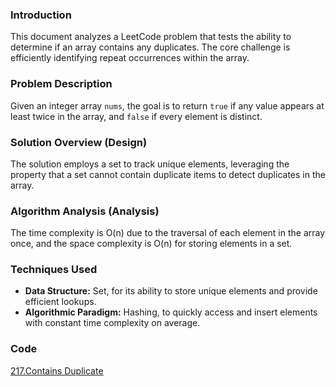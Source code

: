 ### Introduction

This document analyzes a LeetCode problem that tests the ability to determine if an array contains any duplicates. The core challenge is efficiently identifying repeat occurrences within the array.

### Problem Description

Given an integer array `nums`, the goal is to return `true` if any value appears at least twice in the array, and `false` if every element is distinct.

### Solution Overview (Design)

The solution employs a set to track unique elements, leveraging the property that a set cannot contain duplicate items to detect duplicates in the array.

### Algorithm Analysis (Analysis)

The time complexity is O(n) due to the traversal of each element in the array once, and the space complexity is O(n) for storing elements in a set.

### Techniques Used

- **Data Structure:** Set, for its ability to store unique elements and provide efficient lookups.
- **Algorithmic Paradigm:** Hashing, to quickly access and insert elements with constant time complexity on average.

### Code
[217.Contains Duplicate](https://github.com/iamirrf/CodingProblems/blob/main/Code%20Solutions/217.Contains%20Duplicate.py)
